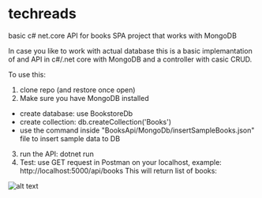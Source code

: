 # techreads
basic c# net.core API for books SPA project that works with MongoDB


In case you like to work with actual database this is a basic implemantation of and API in c#/.net core
with MongoDB and a controller with casic CRUD.

To use this:

1. clone repo (and restore once open)
2. Make sure you have MongoDB installed
  - create database: use BookstoreDb
  - create collection: db.createCollection('Books')
  - use the command inside "BooksApi/MongoDb/insertSampleBooks.json" file to insert sample data to DB
  
3. run the API: dotnet run
4. Test: use GET request in Postman on your localhost, example: http://localhost:5000/api/books
This will return list of books:

  ![alt text](https://i.ibb.co/RNpqfqn/Screenshot-from-2020-11-26-08-13-58.png)
